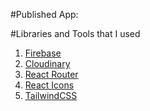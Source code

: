 #Published App:

#Libraries and Tools that I used
1. [Firebase](https://firebase.google.com/)
2. [Cloudinary](https://cloudinary.com/)
3. [React Router](https://reactrouter.com/en/main)
4. [React Icons](https://react-icons.github.io/react-icons/)
5. [TailwindCSS](https://tailwindcss.com/)
